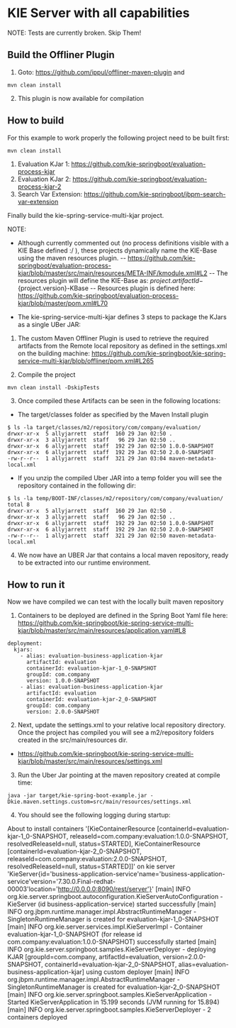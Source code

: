 KIE Server with all capabilities
========================================

NOTE: Tests are currently broken.  Skip Them!

Build the Offliner Plugin
------------------------------

1. Goto: https://github.com/ippul/offliner-maven-plugin and 
```
mvn clean install
``` 
2. This plugin is now available for compilation

How to build
------------------------------

For this example to work properly the following project need to be built first: 
```
mvn clean install
``` 

1. Evaluation KJar 1: https://github.com/kie-springboot/evaluation-process-kjar
2. Evaluation KJar 2: https://github.com/kie-springboot/evaluation-process-kjar-2
3. Search Var Extension: https://github.com/kie-springboot/jbpm-search-var-extension

Finally build the kie-spring-service-multi-kjar project. 

NOTE: 
- Although currently commented out (no process definitions visible with a KIE Base defined :/ ), these projects dynamically name the KIE-Base using the maven resources plugin. 
-- https://github.com/kie-springboot/evaluation-process-kjar/blob/master/src/main/resources/META-INF/kmodule.xml#L2
-- The resources plugin will define the KIE-Base as: ${project.artifactId}-${project.version}-KBase
-- Resources plugin is defined here: https://github.com/kie-springboot/evaluation-process-kjar/blob/master/pom.xml#L70

- The kie-spring-service-multi-kjar defines 3 steps to package the KJars as a single UBer JAR: 

1. The custom Maven Offliner Plugin is used to retrieve the required artifacts from the Remote local repository as defined in the settings.xml on the building machine: https://github.com/kie-springboot/kie-spring-service-multi-kjar/blob/offliner/pom.xml#L265

2. Compile the project
 ```
mvn clean install -DskipTests
``` 

3. Once compiled these Artifacts can be seen in the following locations: 

- The target/classes folder as specified by the Maven Install plugin
```
$ ls -la target/classes/m2/repository/com/company/evaluation/
drwxr-xr-x  5 allyjarrett  staff  160 29 Jan 02:50 .
drwxr-xr-x  3 allyjarrett  staff   96 29 Jan 02:50 ..
drwxr-xr-x  6 allyjarrett  staff  192 29 Jan 02:50 1.0.0-SNAPSHOT
drwxr-xr-x  6 allyjarrett  staff  192 29 Jan 02:50 2.0.0-SNAPSHOT
-rw-r--r--  1 allyjarrett  staff  321 29 Jan 03:04 maven-metadata-local.xml
```

- If you unzip the compiled Uber JAR into a temp folder you will see the repository contained in the following dir: 
```
$ ls -la temp/BOOT-INF/classes/m2/repository/com/company/evaluation/
total 8
drwxr-xr-x  5 allyjarrett  staff  160 29 Jan 02:50 .
drwxr-xr-x  3 allyjarrett  staff   96 29 Jan 02:50 ..
drwxr-xr-x  6 allyjarrett  staff  192 29 Jan 02:50 1.0.0-SNAPSHOT
drwxr-xr-x  6 allyjarrett  staff  192 29 Jan 02:50 2.0.0-SNAPSHOT
-rw-r--r--  1 allyjarrett  staff  321 29 Jan 02:50 maven-metadata-local.xml
```

4. We now have an UBER Jar that contains a local maven repository, ready to be extracted into our runtime environment. 

How to run it
------------------------------

Now we have compiled we can test with the locally built maven repository

1. Containers to be deployed are defined in the Spring Boot Yaml file here: https://github.com/kie-springboot/kie-spring-service-multi-kjar/blob/master/src/main/resources/application.yaml#L8

```
deployment:
  kjars:
    - alias: evaluation-business-application-kjar
      artifactId: evaluation
      containerId: evaluation-kjar-1_0-SNAPSHOT
      groupId: com.company
      version: 1.0.0-SNAPSHOT
    - alias: evaluation-business-application-kjar
      artifactId: evaluation
      containerId: evaluation-kjar-2_0-SNAPSHOT
      groupId: com.company
      version: 2.0.0-SNAPSHOT

```

2. Next, update the settings.xml to your relative local repository directory. Once the project has compiled you will see a m2/repository folders created in the src/main/resources dir. 
- https://github.com/kie-springboot/kie-spring-service-multi-kjar/blob/master/src/main/resources/settings.xml

3. Run the Uber Jar pointing at the maven repository created at compile time: 
```
java -jar target/kie-spring-boot-example.jar -Dkie.maven.settings.custom=src/main/resources/settings.xml 

```

4. You should see the following logging during startup: 

 About to install containers '[KieContainerResource [containerId=evaluation-kjar-1_0-SNAPSHOT, releaseId=com.company:evaluation:1.0.0-SNAPSHOT, resolvedReleaseId=null, status=STARTED], KieContainerResource [containerId=evaluation-kjar-2_0-SNAPSHOT, releaseId=com.company:evaluation:2.0.0-SNAPSHOT, resolvedReleaseId=null, status=STARTED]]' on kie server 'KieServer{id='business-application-service'name='business-application-service'version='7.30.0.Final-redhat-00003'location='http://0.0.0.0:8090/rest/server'}'
[main] INFO org.kie.server.springboot.autoconfiguration.KieServerAutoConfiguration - KieServer (id business-application-service) started successfully
[main] INFO org.jbpm.runtime.manager.impl.AbstractRuntimeManager - SingletonRuntimeManager is created for evaluation-kjar-1_0-SNAPSHOT
[main] INFO org.kie.server.services.impl.KieServerImpl - Container evaluation-kjar-1_0-SNAPSHOT (for release id com.company:evaluation:1.0.0-SNAPSHOT) successfully started
[main] INFO org.kie.server.springboot.samples.KieServerDeployer - deploying KJAR [groupId=com.company, artifactId=evaluation, version=2.0.0-SNAPSHOT, containerId=evaluation-kjar-2_0-SNAPSHOT, alias=evaluation-business-application-kjar] using custom deployer
[main] INFO org.jbpm.runtime.manager.impl.AbstractRuntimeManager - SingletonRuntimeManager is created for evaluation-kjar-2_0-SNAPSHOT
[main] INFO org.kie.server.springboot.samples.KieServerApplication - Started KieServerApplication in 15.199 seconds (JVM running for 15.894)
[main] INFO org.kie.server.springboot.samples.KieServerDeployer - 2 containers deployed

